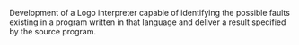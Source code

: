 Development of a Logo interpreter capable of identifying the possible faults existing in a program written in that language and deliver a result specified by the source program.